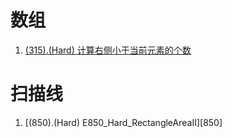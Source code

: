 # 数组

1. [(315).(Hard) 计算右侧小于当前元素的个数][315]

# 扫描线

1. [(850).(Hard) E850_Hard_RectangleAreaII][850]


[315]: ../sort/E315_Hard_CountSmallerNumbersAfterSelf.java
[315]: ../scanline/E850_Hard_RectangleAreaII.java